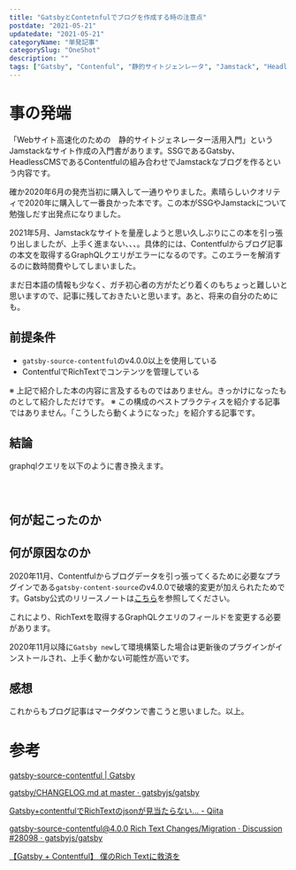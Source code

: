 ```yaml
---
title: "GatsbyとContetnfulでブログを作成する時の注意点"
postdate: "2021-05-21"
updatedate: "2021-05-21"
categoryName: "単発記事"
categorySlug: "OneShot"
description: ""
tags: ["Gatsby", "Contenful", "静的サイトジェンレータ", "Jamstack", "HeadlessCMS"]
---
```


# 事の発端

「Webサイト高速化のための　静的サイトジェネレーター活用入門」というJamstackなサイト作成の入門書があります。SSGであるGatsby、HeadlessCMSであるContentfulの組み合わせでJamstackなブログを作るという内容です。

確か2020年6月の発売当初に購入して一通りやりました。素晴らしいクオリティで2020年に購入して一番良かった本です。この本がSSGやJamstackについて勉強しだす出発点になりました。

2021年5月、Jamstackなサイトを量産しようと思い久しぶりにこの本を引っ張り出しましたが、上手く進まない、、、。具体的には、Contentfulからブログ記事の本文を取得するGraphQLクエリがエラーになるのです。このエラーを解消するのに数時間費やしてしまいました。

まだ日本語の情報も少なく、ガチ初心者の方がたどり着くのもちょっと難しいと思いますので、記事に残しておきたいと思います。あと、将来の自分のためにも。

## 前提条件

 - `gatsby-source-contentful`のv4.0.0以上を使用している
 - ContentfulでRichTextでコンテンツを管理している

 ※ 上記で紹介した本の内容に言及するものではありません。きっかけになったものとして紹介しただけです。
 ※ この構成のベストプラクティスを紹介する記事ではありません。「こうしたら動くようになった」を紹介する記事です。

## 結論

graphqlクエリを以下のように書き換えます。

```



```

## 何が起こったのか



## 何が原因なのか

2020年11月、Contentfulからブログデータを引っ張ってくるために必要なプラグインである`gatsby-content-source`のv4.0.0で破壊的変更が加えられたためです。Gatsby公式のリリースノートは[こちら](https://github.com/gatsbyjs/gatsby/blob/master/packages/gatsby-source-contentful/CHANGELOG.md#400-next0-2020-11-09)を参照してください。

これにより、RichTextを取得するGraphQLクエリのフィールドを変更する必要があります。

2020年11月以降に`Gatsby new`して環境構築した場合は更新後のプラグインがインストールされ、上手く動かない可能性が高いです。

## 感想

これからもブログ記事はマークダウンで書こうと思いました。以上。

# 参考

[gatsby-source-contentful | Gatsby](https://www.gatsbyjs.com/plugins/gatsby-source-contentful/)

[gatsby/CHANGELOG.md at master · gatsbyjs/gatsby](https://github.com/gatsbyjs/gatsby/blob/master/packages/gatsby-source-contentful/CHANGELOG.md#400-next0-2020-11-09)

[Gatsby+contentfulでRichTextのjsonが見当たらない... - Qiita](https://qiita.com/hey1007/items/6261c374529c482863af)

[gatsby-source-contentful@4.0.0 Rich Text Changes/Migration · Discussion #28098 · gatsbyjs/gatsby](https://github.com/gatsbyjs/gatsby/discussions/28098)

[【Gatsby + Contentful】 僕のRich Textに救済を](https://zenn.dev/take77/articles/a266a75bf12c23)
